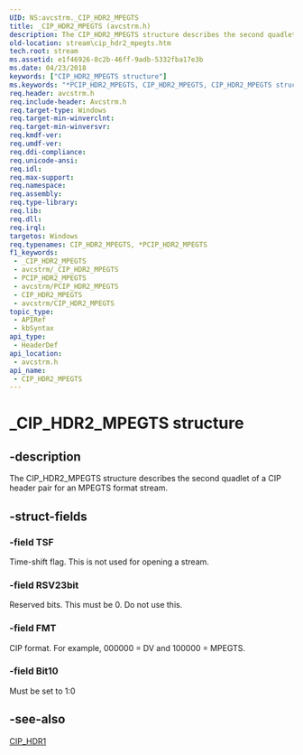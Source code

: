 ```yaml
---
UID: NS:avcstrm._CIP_HDR2_MPEGTS
title: _CIP_HDR2_MPEGTS (avcstrm.h)
description: The CIP_HDR2_MPEGTS structure describes the second quadlet of a CIP header pair for an MPEGTS format stream.
old-location: stream\cip_hdr2_mpegts.htm
tech.root: stream
ms.assetid: e1f46926-8c2b-46ff-9adb-5332fba17e3b
ms.date: 04/23/2018
keywords: ["CIP_HDR2_MPEGTS structure"]
ms.keywords: "*PCIP_HDR2_MPEGTS, CIP_HDR2_MPEGTS, CIP_HDR2_MPEGTS structure [Streaming Media Devices], PCIP_HDR2_MPEGTS, PCIP_HDR2_MPEGTS structure pointer [Streaming Media Devices], _CIP_HDR2_MPEGTS, avcsref_80577192-cbb5-401a-a840-5970841111ab.xml, avcstrm/CIP_HDR2_MPEGTS, avcstrm/PCIP_HDR2_MPEGTS, stream.cip_hdr2_mpegts"
req.header: avcstrm.h
req.include-header: Avcstrm.h
req.target-type: Windows
req.target-min-winverclnt: 
req.target-min-winversvr: 
req.kmdf-ver: 
req.umdf-ver: 
req.ddi-compliance: 
req.unicode-ansi: 
req.idl: 
req.max-support: 
req.namespace: 
req.assembly: 
req.type-library: 
req.lib: 
req.dll: 
req.irql: 
targetos: Windows
req.typenames: CIP_HDR2_MPEGTS, *PCIP_HDR2_MPEGTS
f1_keywords:
 - _CIP_HDR2_MPEGTS
 - avcstrm/_CIP_HDR2_MPEGTS
 - PCIP_HDR2_MPEGTS
 - avcstrm/PCIP_HDR2_MPEGTS
 - CIP_HDR2_MPEGTS
 - avcstrm/CIP_HDR2_MPEGTS
topic_type:
 - APIRef
 - kbSyntax
api_type:
 - HeaderDef
api_location:
 - avcstrm.h
api_name:
 - CIP_HDR2_MPEGTS
---
```


# _CIP_HDR2_MPEGTS structure


## -description

The CIP_HDR2_MPEGTS structure describes the second quadlet of a CIP header pair for an MPEGTS format stream.

## -struct-fields

### -field TSF

Time-shift flag. This is not used for opening a stream.

### -field RSV23bit

Reserved bits. This must be 0. Do not use this.

### -field FMT

CIP format. For example, 000000 = DV and 100000 = MPEGTS.

### -field Bit10

Must be set to 1:0

## -see-also

<a href="/windows-hardware/drivers/ddi/avcstrm/ns-avcstrm-_cip_hdr1">CIP_HDR1</a>